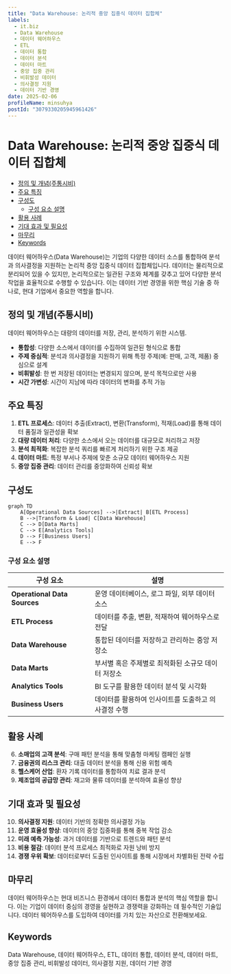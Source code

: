 ```yaml
---
title: "Data Warehouse: 논리적 중앙 집중식 데이터 집합체"
labels:
  - it.biz
  - Data Warehouse
  - 데이터 웨어하우스
  - ETL
  - 데이터 통합
  - 데이터 분석
  - 데이터 마트
  - 중앙 집중 관리
  - 비휘발성 데이터
  - 의사결정 지원
  - 데이터 기반 경영
date: 2025-02-06
profileName: minsuhya
postId: "3079330205945961426"
---
```



# Data Warehouse: 논리적 중앙 집중식 데이터 집합체

<!-- mtoc-start -->

- [정의 및 개념(주통시비)](#정의-및-개념주통시비)
- [주요 특징](#주요-특징)
- [구성도](#구성도)
  - [구성 요소 설명](#구성-요소-설명)
- [활용 사례](#활용-사례)
- [기대 효과 및 필요성](#기대-효과-및-필요성)
- [마무리](#마무리)
- [Keywords](#keywords)

<!-- mtoc-end -->

데이터 웨어하우스(Data Warehouse)는 기업의 다양한 데이터 소스를 통합하여 분석과 의사결정을 지원하는 논리적 중앙 집중식 데이터 집합체입니다. 데이터는 물리적으로 분리되어 있을 수 있지만, 논리적으로는 일관된 구조와 체계를 갖추고 있어 다양한 분석 작업을 효율적으로 수행할 수 있습니다. 이는 데이터 기반 경영을 위한 핵심 기술 중 하나로, 현대 기업에서 중요한 역할을 합니다.

## 정의 및 개념(주통시비)

데이터 웨어하우스는 대량의 데이터를 저장, 관리, 분석하기 위한 시스템.

- **통합성**: 다양한 소스에서 데이터를 수집하여 일관된 형식으로 통합
- **주제 중심적**: 분석과 의사결정을 지원하기 위해 특정 주제(예: 판매, 고객, 제품) 중심으로 설계
- **비휘발성**: 한 번 저장된 데이터는 변경되지 않으며, 분석 목적으로만 사용
- **시간 가변성**: 시간이 지남에 따라 데이터의 변화를 추적 가능

## 주요 특징

1. **ETL 프로세스**: 데이터 추출(Extract), 변환(Transform), 적재(Load)를 통해 데이터 품질과 일관성을 확보
2. **대량 데이터 처리**: 다양한 소스에서 오는 데이터를 대규모로 처리하고 저장
3. **분석 최적화**: 복잡한 분석 쿼리를 빠르게 처리하기 위한 구조 제공
4. **데이터 마트**: 특정 부서나 주제에 맞춘 소규모 데이터 웨어하우스 지원
5. **중앙 집중 관리**: 데이터 관리를 중앙화하여 신뢰성 확보

## 구성도

```mermaid
graph TD
    A[Operational Data Sources] -->|Extract| B[ETL Process]
    B -->|Transform & Load| C[Data Warehouse]
    C --> D[Data Marts]
    C --> E[Analytics Tools]
    D --> F[Business Users]
    E --> F
```

### 구성 요소 설명

| 구성 요소                    | 설명                                                |
| ---------------------------- | --------------------------------------------------- |
| **Operational Data Sources** | 운영 데이터베이스, 로그 파일, 외부 데이터 소스      |
| **ETL Process**              | 데이터를 추출, 변환, 적재하여 웨어하우스로 전달     |
| **Data Warehouse**           | 통합된 데이터를 저장하고 관리하는 중앙 저장소       |
| **Data Marts**               | 부서별 혹은 주제별로 최적화된 소규모 데이터 저장소  |
| **Analytics Tools**          | BI 도구를 활용한 데이터 분석 및 시각화              |
| **Business Users**           | 데이터를 활용하여 인사이트를 도출하고 의사결정 수행 |

## 활용 사례

6. **소매업의 고객 분석**: 구매 패턴 분석을 통해 맞춤형 마케팅 캠페인 실행
7. **금융권의 리스크 관리**: 대출 데이터 분석을 통해 신용 위험 예측
8. **헬스케어 산업**: 환자 기록 데이터를 통합하여 치료 결과 분석
9. **제조업의 공급망 관리**: 재고와 물류 데이터를 분석하여 효율성 향상

## 기대 효과 및 필요성

10. **의사결정 지원**: 데이터 기반의 정확한 의사결정 가능
11. **운영 효율성 향상**: 데이터의 중앙 집중화를 통해 중복 작업 감소
12. **미래 예측 가능성**: 과거 데이터를 기반으로 트렌드와 패턴 분석
13. **비용 절감**: 데이터 분석 프로세스 최적화로 자원 낭비 방지
14. **경쟁 우위 확보**: 데이터로부터 도출된 인사이트를 통해 시장에서 차별화된 전략 수립

## 마무리

데이터 웨어하우스는 현대 비즈니스 환경에서 데이터 통합과 분석의 핵심 역할을 합니다. 이는 기업이 데이터 중심의 경영을 실현하고 경쟁력을 강화하는 데 필수적인 기술입니다. 데이터 웨어하우스를 도입하여 데이터를 가치 있는 자산으로 전환해보세요.

## Keywords

Data Warehouse, 데이터 웨어하우스, ETL, 데이터 통합, 데이터 분석, 데이터 마트, 중앙 집중 관리, 비휘발성 데이터, 의사결정 지원, 데이터 기반 경영